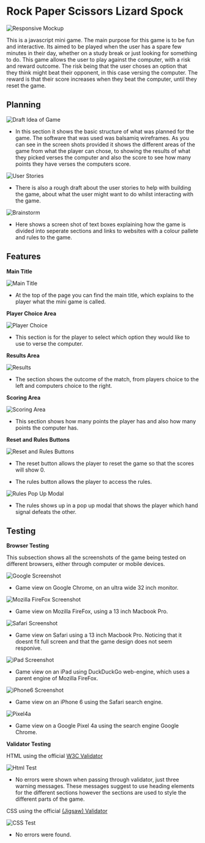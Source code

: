 # Rock Paper Scissors Lizard Spock

![Responsive Mockup](assets/images/responsive-mockup.png)

This is a javascript mini game. The main purpose for this game is to be fun and interactive. Its aimed to be played when the user has a spare few minutes in their day, whether on a study break or just looking for something to do. This game allows the user to play against the computer, with a risk and reward outcome. The risk being that the user choses an option that they think might beat their opponent, in this case versing the computer. The reward is that their score increases when they beat the computer, until they reset the game. 

## Planning

![Draft Idea of Game](assets/images/planning-shots/draft-idea.png)

* In this section it shows the basic structure of what was planned for the game. The software that was used was balsamiq wireframes. As you can see in the screen shots provided it shows the different areas of the game from what the player can chose, to showing the results of what they picked verses the computer and also the score to see how many points they have verses the computers score. 

![User Stories](assets/images/planning-shots/user-stories.png)

* There is also a rough draft about the user stories to help with building the game, about what the user might want to do whilst interacting with the game.

![Brainstorm](assets/images/planning-shots/brainstorm.png)

* Here shows a screen shot of text boxes explaining how the game is divided into seperate sections and links to websites with a colour pallete and rules to the game.

## Features

__Main Title__

![Main Title](assets/images/feature-shots/main-title.png)

* At the top of the page you can find the main title, which explains to the player what the mini game is called.

__Player Choice Area__

![Player Choice](assets/images/feature-shots/player-choice.png)

* This section is for the player to select which option they would like to use to verse the computer.

__Results Area__

![Results](assets/images/feature-shots/results.png)

* The section shows the outcome of the match, from players choice to the left and computers choice to the right.

__Scoring Area__

![Scoring Area](assets/images/feature-shots/scores.png)

* This section shows how many points the player has and also how many points the computer has.

__Reset and Rules Buttons__

![Reset and Rules Buttons](assets/images/feature-shots/reset-and-rules.png)

* The reset button allows the player to reset the game so that the scores will show 0. 

* The rules button allows the player to access the rules.


![Rules Pop Up Modal](assets/images/feature-shots/modal.png)

* The rules shows up in a pop up modal that shows the player which hand signal defeats the other.

## Testing

__Browser Testing__

This subsection shows all the screenshots of the game being tested on different browsers, either through computer or mobile devices.

![Google Screenshot](assets/images/browser-shots/chrome-screenshot.png)
* Game view on Google Chrome, on an ultra wide 32 inch monitor.

![Mozilla FireFox Screenshot](assets/images/browser-shots/moz-firefox-scrnshot.jpeg)
* Game view on Mozilla FireFox, using a 13 inch Macbook Pro.

![Safari Screenshot](assets/images/browser-shots/safari-screenshot.png)
* Game view on Safari using a 13 inch Macbook Pro. Noticing that it doesnt fit full screen and that the game design does not seem responive.

![iPad Screenshot](assets/images/browser-shots/ipad-screenshot.jpg)
* Game view on an iPad using DuckDuckGo web-engine, which uses a parent engine of Mozilla FireFox.

![iPhone6 Screenshot](assets/images/browser-shots/iphone6-screenshot.jpeg)
* Game view on an iPhone 6 using the Safari search engine.

![Pixel4a](assets/images/browser-shots/pixel4a-screenshot.jpeg)
* Game view on a Google Pixel 4a using the search engine Google Chrome.

__Validator Testing__

HTML using the official [W3C Validator](https://validator.w3.org/nu/?doc=https%3A%2F%2Fmbissett29.github.io%2Frock-paper-scissors-lizard-spock%2F)

![Html Test](assets/images/validator-shots/HTML-test.png)
* No errors were shown when passing through validator, just three warning messages. These messages suggest to use heading elements for the different sections however the sections are used to style the different parts of the game.

CSS using the official [(Jigsaw) Validator](https://jigsaw.w3.org/css-validator/validator?uri=https%3A%2F%2Fmbissett29.github.io%2Frock-paper-scissors-lizard-spock%2F&profile=css3svg&usermedium=all&warning=1&vextwarning=&lang=en)

![CSS Test](assets/images/validator-shots/CSS-test.png)
* No errors were found.



